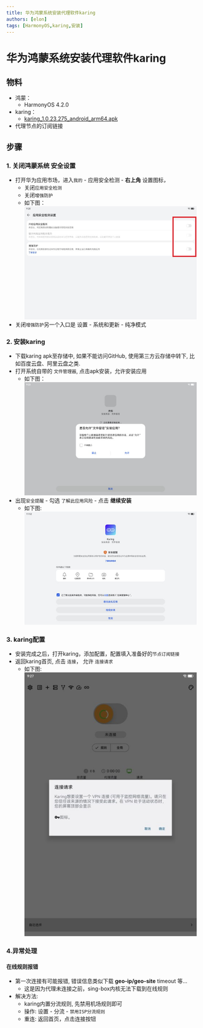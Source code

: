```yaml
---
title: 华为鸿蒙系统安装代理软件karing
authors: [elon]
tags: [HarmonyOS,karing,安装]
---
```

# 华为鸿蒙系统安装代理软件karing

## 物料
- 鸿蒙：
	- HarmonyOS 4.2.0
- karing：
	- [karing_1.0.23.275_android_arm64.apk](https://github.com/KaringX/karing/releases/download/v1.0.23-275/karing_1.0.23.275_android_arm64.apk)
- 代理节点的订阅链接

## 步骤
### 1. 关闭鸿蒙系统 安全设置
- 打开华为应用市场，进入`我的` - 应用安全检测 - **右上角** 设置图标，
	- 关闭`应用安全检测`
	- 关闭`增强防护`
	- 如下图：![关闭安全设置](./img/harmonyos-1.jpg)
- 关闭`增强防护`另一个入口是 设置 - 系统和更新 - 纯净模式

### 2. 安装karing
- 下载karing apk至存储中, 如果不能访问GitHub, 使用第三方云存储中转下, 比如百度云盘、阿里云盘之类.
- 打开系统自带的 `文件管理器`, 点击apk安装，允许安装应用
    - 如下图：![安装karing](./img/harmonyos-2.jpg)
- 出现`安全提醒` - 勾选 `了解此应用风险` - 点击 **继续安装**
    - 如下图: ![风险提醒](./img/harmonyos-3.jpg)

### 3. karing配置
- 安装完成之后，打开karing，添加配置，配置填入准备好的`节点订阅链接`
- 返回karing首页, 点击 `连接`， 允许 `连接请求`
  - 如下图: ![连接请求](./img/harmonyos-4.jpg)

### 4.异常处理
#### 在线规则报错
- 第一次连接有可能报错, 错误信息类似下载 **geo-ip/geo-site** timeout 等...
  - 这是因为代理未连接之前，sing-box内核无法下载到在线规则
- 解决方法:
  - karing内置分流规则, 先禁用机场规则即可
  - 操作: 设置 - 分流 - `禁用ISP分流规则`
  - 重连: 返回首页，点击连接按钮





